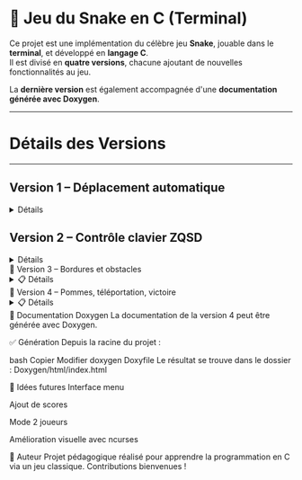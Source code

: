 # 🐍 Jeu du Snake en C (Terminal)

Ce projet est une implémentation du célèbre jeu **Snake**, jouable dans le **terminal**, et développé en **langage C**.  
Il est divisé en **quatre versions**, chacune ajoutant de nouvelles fonctionnalités au jeu.

La **dernière version** est également accompagnée d'une **documentation générée avec Doxygen**.

---
# Détails des Versions

---
## **Version 1 – Déplacement automatique**
<details> 
  <summary>Détails</summary>

> Le serpent se déplace automatiquement vers la droite.  
> Aucun contrôle clavier.  
> Le jeu se termine si l'utilisateur tape la touche "A".

🔗 [Dossier Version1](https://github.com/yannislechevere/SAE-1.01/tree/master/Version1)

</details>


## **Version 2 – Contrôle clavier ZQSD**
<details> 
  <summary>Détails</summary>

> Le joueur contrôle le serpent avec les touches :
> - Z : Haut
> - Q : Gauche
> - S : Bas
> - D : Droite
> 
> Le serpent continue dans la direction choisie.

🔗 [Dossier Version1](https://github.com/yannislechevere/SAE-1.01/tree/master/Version2)

</details>
🧱 Version 3 – Bordures et obstacles
<details> <summary>📋 Détails</summary>
Apparition de bordures fixes.

Introduction de pavés (obstacles).

Le serpent meurt en touchant un mur ou un pavé.

📄 Fichier : version3/snake_v3.c
📘 Consignes : version3/consignes.pdf

</details>
🍎 Version 4 – Pommes, téléportation, victoire
<details> <summary>📋 Détails</summary>
Des pommes apparaissent aléatoirement.

Le serpent grandit en mangeant une pomme.

Après 10 pommes, le joueur gagne.

Trous dans les murs : ils permettent la téléportation vers le bord opposé.

📄 Fichier : version4/snake_v4.c
📘 Consignes : version4/consignes.pdf

📚 Documentation Doxygen disponible dans le dossier Doxygen/html/index.html.

</details>
📄 Documentation Doxygen
La documentation de la version 4 peut être générée avec Doxygen.

✅ Génération
Depuis la racine du projet :

bash
Copier
Modifier
doxygen Doxyfile
Le résultat se trouve dans le dossier :
Doxygen/html/index.html

🧠 Idées futures
Interface menu

Ajout de scores

Mode 2 joueurs

Amélioration visuelle avec ncurses

👤 Auteur
Projet pédagogique réalisé pour apprendre la programmation en C via un jeu classique.
Contributions bienvenues !

